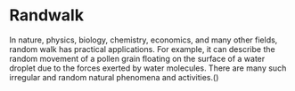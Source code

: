 # Randwalk
In nature, physics, biology, chemistry, economics, and many other fields, random walk has practical applications. For example, it can describe the random movement of a pollen grain floating on the surface of a water droplet due to the forces exerted by water molecules. There are many such irregular and random natural phenomena and activities.()
